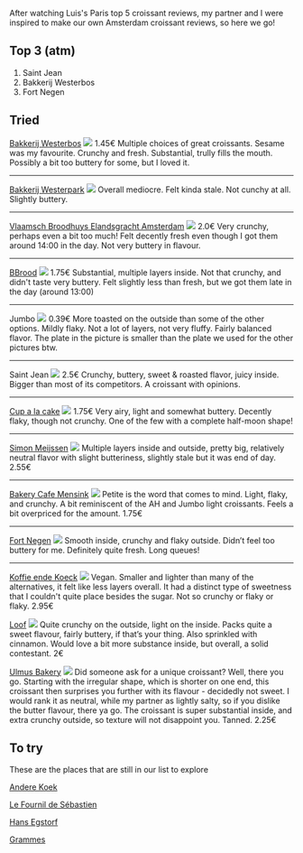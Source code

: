 After watching Luis's Paris top 5 croissant reviews, my partner and I were inspired to make our own Amsterdam croissant reviews, so here we go!

## Top 3 (atm)
1. Saint Jean
2. Bakkerij Westerbos
3. Fort Negen

## Tried

[Bakkerij Westerbos](https://goo.gl/maps/HDt1rbwWizZbSXmo9?coh=178573&entry=tt)
![](../media/8EEAAED2-6A2C-4879-8EB2-CAF5A2634A43.jpeg)
1.45€
Multiple choices of great croissants. Sesame was my favourite. Crunchy and fresh. Substantial, trully fills the mouth. Possibly a bit too buttery for some, but I loved it.

---

[Bakkerij Westerpark](https://goo.gl/maps/AFLho5rWmXjubWpK8?coh=178573&entry=tt)
![](../media/B57C4E91-EA26-4CAF-8D30-84242B23756E.jpeg)
Overall mediocre. Felt kinda stale. Not cunchy at all. Slightly buttery.

---

[Vlaamsch Broodhuys Elandsgracht Amsterdam](https://goo.gl/maps/TYuBWMxEd7SGVkxU6?coh=178573&entry=tt)
![](../media/A0A654FE-10D5-4475-89A9-E99C1181553B.jpeg)
2.0€
Very crunchy, perhaps even a bit too much! Felt decently fresh even though I got them around 14:00 in the day. Not very buttery in flavour.

---

[BBrood](https://goo.gl/maps/bspJ5iv5ycCbCzhA9?coh=178573&entry=tt)
![](../media/43C4C908-4FE9-474E-9E72-FB9CCB9B534C.jpeg)
1.75€
Substantial, multiple layers inside. Not that crunchy, and didn't taste very buttery. Felt slightly less than fresh, but we got them late in the day (around 13:00)

---

Jumbo
![](../media/DE582507-E046-4C35-9607-372345C7D799.jpeg)
0.39€
More toasted on the outside than some of the other options. Mildly flaky. Not a lot of layers, not very fluffy. Fairly balanced flavor. The plate in the picture is smaller than the plate we used for the other pictures btw.

---

Saint Jean
![](../media/FB2B1BA2-8C6D-4202-AE74-4762E5CDDF2A.jpeg)
2.5€
Crunchy, buttery, sweet & roasted flavor, juicy inside. Bigger than most of its competitors. A croissant with opinions.

---

[Cup a la cake](https://goo.gl/maps/39fMEzXd9sLCLt516?coh=178573&entry=tt)
![](../media/620E1F6F-E66E-4F35-9A86-52B2D5C06A10.jpeg)
1.75€
Very airy, light and somewhat buttery. Decently flaky, though not crunchy. One of the few with a complete half-moon shape!

---

[Simon Meijssen](https://goo.gl/maps/LLABWXqzT6Qoyq7d6)
![](../media/3EB73DC6-3A80-475D-97D6-E181A0FCC1FC.jpeg)
Multiple layers inside and outside, pretty big, relatively neutral flavor with slight butteriness, slightly stale but it was end of day. 
2.55€

---

[Bakery Cafe Mensink](https://goo.gl/maps/DuLbnziuACg1TD7MA?coh=178573&entry=tt)
![](../media/2CA8DED2-7421-4198-AD2E-787F3757402B.jpeg)
Petite is the word that comes to mind. Light, flaky, and crunchy. A bit reminiscent of the AH and Jumbo light croissants. Feels a bit overpriced for the amount.
1.75€

---

[Fort Negen](https://maps.app.goo.gl/HixPvoBLSZUs4BRC6)
![](../media/B6A42824-C1A3-4EB8-85C8-7158A1958EF8.jpeg)
Smooth inside, crunchy and flaky outside. Didn’t feel too buttery for me. Definitely quite fresh. Long queues!

---


[Koffie ende Koeck](https://maps.app.goo.gl/jzqmFnVaW4arUvPTA?g_st=ic)
![](../media/IMG_0664.jpeg)
Vegan. Smaller and lighter than many of the alternatives, it felt like less layers overall. It had a distinct type of sweetness that I couldn't quite place besides the sugar. Not so crunchy or flaky or flaky.
2.95€


[Loof](https://maps.app.goo.gl/RKKHMutYgDzauJpf7)
![](../media/IMG_0810.jpeg)
Quite crunchy on the outside, light on the inside. Packs quite a sweet flavour, fairly buttery, if that’s your thing. Also sprinkled with cinnamon. Would love a bit more substance inside, but overall, a solid contestant.
2€

[Ulmus Bakery](https://maps.app.goo.gl/kWQSmG4NyoogS8hAA?g_st=ic)
![](../media/IMG_0811.jpeg)
Did someone ask for a unique croissant? Well, there you go. Starting with the irregular shape, which is shorter on one end, this croissant then surprises you further with its flavour - decidedly not sweet. I would rank it as neutral, while my partner as lightly salty, so if you dislike the butter flavour, there ya go. The croissant is super substantial inside, and extra crunchy outside, so texture will not disappoint you. Tanned.
2.25€


## To try
These are the places that are still in our list to explore

[Andere Koek](https://goo.gl/maps/QmqTMij32WndcEpy7?coh=178573&entry=tt)

[Le Fournil de Sébastien](https://maps.app.goo.gl/j1GNYWWCzjVhcdSB9)

[Hans Egstorf](https://goo.gl/maps/9tyxmxyvuyJc1Pwa7?coh=178573&entry=tt)

[Grammes](https://www.google.com/maps/place/grammes/@52.3472458,4.892765,17z/data=!4m14!1m7!3m6!1s0x47c6090f89586acd:0x59290c0844e3c6fa!2sgrammes!8m2!3d52.3472458!4d4.8949537!16s%2Fg%2F11qqx1zs_q!3m5!1s0x47c6090f89586acd:0x59290c0844e3c6fa!8m2!3d52.3472458!4d4.8949537!16s%2Fg%2F11qqx1zs_q?entry=ttu)